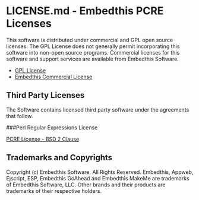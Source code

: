 LICENSE.md - Embedthis PCRE Licenses
===

This software is distributed under commercial and GPL open source licenses.
The GPL License does not generally permit incorporating this software into
non-open source programs. Commercial licenses for this software and support
services are available from Embedthis Software.

* [GPL License](http://www.gnu.org/licenses/gpl-2.0.html)
* [Embedthis Commercial License](http://embedthis.com/licensing/index.html)

Third Party Licenses
---

The Software contains licensed third party software under the agreements that follow.

###Perl Regular Expressions License

[PCRE License - BSD 2 Clause](http://opensource.org/licenses/BSD-2-Clause)

Trademarks and Copyrights
---
Copyright (c) Embedthis Software. All Rights Reserved.
Embedthis, Appweb, Ejscript, ESP, Embedthis GoAhead and Embedthis MakeMe
are trademarks of Embedthis Software, LLC. Other brands and their products
are trademarks of their respective holders.
